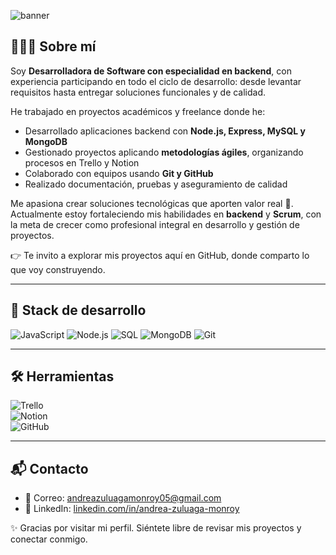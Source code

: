 ![banner](https://github.com/user-attachments/assets/454031c0-895e-4e22-a409-cefdce04200d)

## 👩🏻‍💻 Sobre mí  

Soy **Desarrolladora de Software con especialidad en backend**, con experiencia participando en todo el ciclo de desarrollo: desde levantar requisitos hasta entregar soluciones funcionales y de calidad.  

He trabajado en proyectos académicos y freelance donde he:  
- Desarrollado aplicaciones backend con **Node.js, Express, MySQL y MongoDB**  
- Gestionado proyectos aplicando **metodologías ágiles**, organizando procesos en Trello y Notion  
- Colaborado con equipos usando **Git y GitHub**  
- Realizado documentación, pruebas y aseguramiento de calidad  

Me apasiona crear soluciones tecnológicas que aporten valor real 🚀. Actualmente estoy fortaleciendo mis habilidades en **backend** y **Scrum**, con la meta de crecer como profesional integral en desarrollo y gestión de proyectos.  

👉 Te invito a explorar mis proyectos aquí en GitHub, donde comparto lo que voy construyendo.  

---

## 🍃 Stack de desarrollo  

![JavaScript](https://img.shields.io/badge/-JavaScript-F7DF1E?style=flat-square&logo=javascript&logoColor=white) 
![Node.js](https://img.shields.io/badge/-Node.js-8CC84B?style=flat-square&logo=node.js&logoColor=white) 
![SQL](https://img.shields.io/badge/-SQL-4479A1?style=flat-square&logo=postgresql&logoColor=white) 
![MongoDB](https://img.shields.io/badge/-MongoDB-47A248?style=flat-square&logo=mongodb&logoColor=white) 
![Git](https://img.shields.io/badge/-Git-F05032?style=flat-square&logo=git&logoColor=white)  

---

## 🛠️ Herramientas  

![Trello](https://img.shields.io/badge/-Trello-0079BF?style=flat-square&logo=trello&logoColor=white)  
![Notion](https://img.shields.io/badge/-Notion-000000?style=flat-square&logo=notion&logoColor=white)  
![GitHub](https://img.shields.io/badge/-GitHub-181717?style=flat-square&logo=github&logoColor=white)  

---

## 📬 Contacto  

- 📧 Correo: [andreazuluagamonroy05@gmail.com](mailto:andreazuluagamonroy05@gmail.com)  
- 💼 LinkedIn: [linkedin.com/in/andrea-zuluaga-monroy](https://linkedin.com/in/andrea-zuluaga-monroy)  

✨ Gracias por visitar mi perfil. Siéntete libre de revisar mis proyectos y conectar conmigo.  

